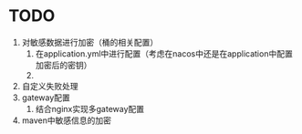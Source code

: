 # TODO
1. 对敏感数据进行加密（桶的相关配置）
    1. 在application.yml中进行配置（考虑在nacos中还是在application中配置加密后的密钥）
   2.
2. 自定义失败处理
3. gateway配置
    1. 结合nginx实现多gateway配置
4. maven中敏感信息的加密
